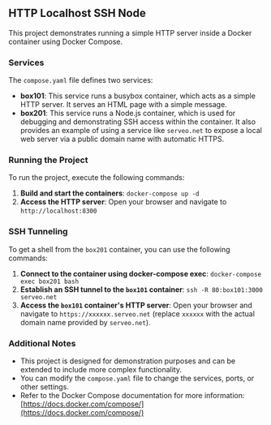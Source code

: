 ## HTTP Localhost SSH Node

This project demonstrates running a simple HTTP server inside a Docker container using Docker Compose.

### Services

The `compose.yaml` file defines two services:

* **box101**: This service runs a busybox container, which acts as a simple HTTP server. It serves an HTML page with a simple message.
* **box201**: This service runs a Node.js container, which is used for debugging and demonstrating SSH access within the container. It also provides an example of using a service like `serveo.net` to expose a local web server via a public domain name with automatic HTTPS.

### Running the Project

To run the project, execute the following commands:

1. **Build and start the containers**: `docker-compose up -d`
2. **Access the HTTP server**: Open your browser and navigate to `http://localhost:8300`

### SSH Tunneling

To get a shell from the `box201` container, you can use the following commands:

1. **Connect to the container using docker-compose exec**: `docker-compose exec box201 bash`
2. **Establish an SSH tunnel to the `box101` container**: `ssh -R 80:box101:3000 serveo.net`
3. **Access the `box101` container's HTTP server**: Open your browser and navigate to `https://xxxxxx.serveo.net` (replace `xxxxxx` with the actual domain name provided by `serveo.net`).

### Additional Notes

* This project is designed for demonstration purposes and can be extended to include more complex functionality.
* You can modify the `compose.yaml` file to change the services, ports, or other settings.
* Refer to the Docker Compose documentation for more information: [https://docs.docker.com/compose/](https://docs.docker.com/compose/)
